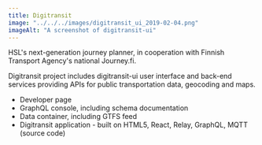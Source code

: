```yaml
---
title: Digitransit
image: "../../../images/digitransit_ui_2019-02-04.png"
imageAlt: "A screenshot of digitransit-ui"
---
```


HSL's next-generation journey planner, in cooperation with Finnish Transport Agency's national Journey.fi.

Digitransit project includes digitransit-ui user interface and back-end services providing APIs for public transportation data, geocoding and maps.

- Developer page
- GraphQL console, including schema documentation
- Data container, including GTFS feed
- Digitransit application - built on HTML5, React, Relay, GraphQL, MQTT (source code)
